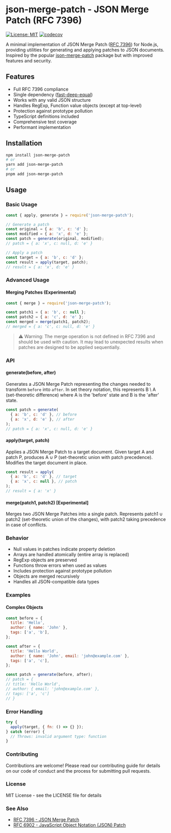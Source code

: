 # json-merge-patch - JSON Merge Patch (RFC 7396)

[![License: MIT](https://img.shields.io/badge/License-MIT-yellow.svg)](https://opensource.org/licenses/MIT) [![codecov](https://codecov.io/gh/TimotejKovacka/json-merge-patch/branch/main/graph/badge.svg)](https://codecov.io/gh/USERNAME/REPO)

A minimal implementation of JSON Merge Patch ([RFC 7396](https://datatracker.ietf.org/doc/html/rfc7396)) for Node.js, providing utilities for generating and applying patches to JSON documents. Inspired by the popular [json-merge-patch](https://www.npmjs.com/package/json-merge-patch) package but with improved features and security.

## Features

- Full RFC 7396 compliance
- Single dependency ([fast-deep-equal](https://www.npmjs.com/package/fast-deep-equal))
- Works with any valid JSON structure
- Handles RegExp, Function value objects (except at top-level)
- Protection against prototype pollution
- TypeScript definitions included
- Comprehensive test coverage
- Performant implementation

## Installation

```bash
npm install json-merge-patch
# or
yarn add json-merge-patch
# or
pnpm add json-merge-patch
```

## Usage

### Basic Usage

```javascript
const { apply, generate } = require('json-merge-patch');

// Generate a patch
const original = { a: 'b', c: 'd' };
const modified = { a: 'x', d: 'e' };
const patch = generate(original, modified);
// patch = { a: 'x', c: null, d: 'e' }

// Apply a patch
const target = { a: 'b', c: 'd' };
const result = apply(target, patch);
// result = { a: 'x', d: 'e' }
```

### Advanced Usage

#### Merging Patches (Experimental)

```javascript
const { merge } = require('json-merge-patch');

const patch1 = { a: 'b', c: null };
const patch2 = { a: 'c', d: 'e' };
const merged = merge(patch1, patch2);
// merged = { a: 'c', c: null, d: 'e' }
```

> ⚠️ Warning: The merge operation is not defined in RFC 7396 and should be used with caution. It may lead to unexpected results when patches are designed to be applied sequentially.

### API

#### generate(before, after)

Generates a JSON Merge Patch representing the changes needed to transform `before` into `after`. In set theory notation, this represents B \ A (set-theoretic difference) where A is the 'before' state and B is the 'after' state.

```javascript
const patch = generate(
  { a: 'b', c: 'd' }, // before
  { a: 'x', d: 'e' }, // after
);
// patch = { a: 'x', c: null, d: 'e' }
```

#### apply(target, patch)

Applies a JSON Merge Patch to a target document. Given target A and patch P, produces A ∪ P (set-theoretic union with patch precedence). Modifies the target document in place.

```javascript
const result = apply(
  { a: 'b', c: 'd' }, // target
  { a: 'x', c: null }, // patch
);
// result = { a: 'x' }
```

#### merge(patch1, patch2) [Experimental]

Merges two JSON Merge Patches into a single patch. Represents patch1 ∪ patch2 (set-theoretic union of the changes), with patch2 taking precedence in case of conflicts.

### Behavior

- Null values in patches indicate property deletion
- Arrays are handled atomically (entire array is replaced)
- RegExp objects are preserved
- Functions throw errors when used as values
- Includes protection against prototype pollution
- Objects are merged recursively
- Handles all JSON-compatible data types

### Examples

#### Complex Objects

```javascript
const before = {
  title: 'Hello',
  author: { name: 'John' },
  tags: ['a', 'b'],
};

const after = {
  title: 'Hello World',
  author: { name: 'John', email: 'john@example.com' },
  tags: ['a', 'c'],
};

const patch = generate(before, after);
// patch = {
// title: 'Hello World',
// author: { email: 'john@example.com' },
// tags: ['a', 'c']
// }
```

### Error Handling

```javascript
try {
  apply(target, { fn: () => {} });
} catch (error) {
  // Throws: invalid argument type: function
}
```

### Contributing

Contributions are welcome! Please read our contributing guide for details on our code of conduct and the process for submitting pull requests.

### License

MIT License - see the LICENSE file for details

### See Also

- [RFC 7396 - JSON Merge Patch](https://datatracker.ietf.org/doc/html/rfc7396)
- [RFC 6902 - JavaScript Object Notation (JSON) Patch](https://datatracker.ietf.org/doc/html/rfc6902)
